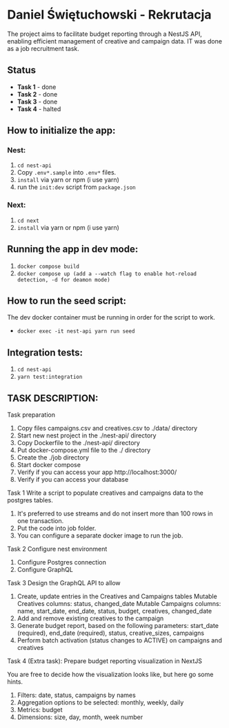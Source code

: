 # Daniel Świętuchowski - Rekrutacja

The project aims to facilitate budget reporting through a NestJS API, enabling efficient management of creative and campaign data. IT was done as a job recruitment task.

## Status

- **Task 1** - done
- **Task 2** - done
- **Task 3** - done
- **Task 4** - halted

## How to initialize the app:

### Nest:

1. `cd nest-api`
2. Copy `.env*.sample` into `.env*` files.
3. `install` via yarn or npm (i use yarn)
4. run the `init:dev` script from `package.json`

### Next:

1. `cd next`
2. `install` via yarn or npm (i use yarn)

## Running the app in dev mode:

1. `docker compose build`
2. `docker compose up (add a --watch flag to enable hot-reload detection, -d for deamon mode)`

## How to run the seed script:

The dev docker container must be running in order for the script to work.

- `docker exec -it nest-api yarn run seed`

## Integration tests:

1. `cd nest-api`
2. `yarn test:integration`

## TASK DESCRIPTION:

Task preparation

1. Copy files campaigns.csv and creatives.csv to ./data/ directory
2. Start new nest project in the ./nest-api/ directory
3. Copy Dockerfile to the ./nest-api/ directory
4. Put docker-compose.yml file to the ./ directory
5. Create the ./job directory
6. Start docker compose
7. Verify if you can access your app http://localhost:3000/
8. Verify if you can access your database

Task 1
Write a script to populate creatives and campaigns data to the postgres tables.

1. It's preferred to use streams and do not insert more than 100 rows in one transaction.
2. Put the code into job folder.
3. You can configure a separate docker image to run the job.

Task 2
Configure nest environment

1. Configure Postgres connection
2. Configure GraphQL

Task 3
Design the GraphQL API to allow

1. Create, update entries in the Creatives and Campaigns tables
   Mutable Creatives columns: status, changed_date
   Mutable Campaigns columns: name, start_date, end_date, status, budget, creatives, changed_date
2. Add and remove existing creatives to the campaign
3. Generate budget report, based on the following parameters: start_date (required), end_date (required), status, creative_sizes, campaigns
4. Perform batch activation (status changes to ACTIVE) on campaigns and creatives

Task 4 (Extra task):
Prepare budget reporting visualization in NextJS

You are free to decide how the visualization looks like, but here go some hints.

1. Filters: date, status, campaigns by names
2. Aggregation options to be selected: monthly, weekly, daily
3. Metrics: budget
4. Dimensions: size, day, month, week number
